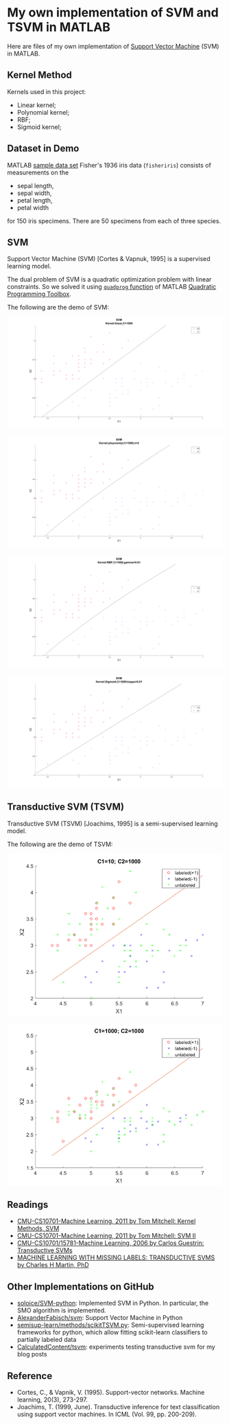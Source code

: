# My own implementation of SVM and TSVM in MATLAB

Here are files of my own implementation of [Support Vector Machine](https://en.wikipedia.org/wiki/Support_vector_machine) (SVM) in MATLAB.

## Kernel Method

Kernels used in this project:

* Linear kernel;
* Polynomial kernel;
* RBF;
* Sigmoid kernel;

## Dataset in Demo

MATLAB [sample data set](https://ww2.mathworks.cn/help/stats/sample-data-sets.html) Fisher's 1936 iris data (`fisheriris`) consists of measurements on the 

* sepal length, 
* sepal width, 
* petal length,
* petal width 

for 150 iris specimens. There are 50 specimens from each of three species.

## SVM

Support Vector Machine (SVM) [Cortes & Vapnuk, 1995] is a supervised learning model.

The dual problem of SVM is a quadratic optimization problem with linear constraints. So we solved it using [`quadprog` function](https://ww2.mathworks.cn/help/optim/ug/quadprog.html) of MATLAB [Quadratic Programming Toolbox](https://ww2.mathworks.cn/help/optim/quadratic-programming.html).

The following are the demo of SVM:

![](SVM/SVM_linear_C=1000.png)

![](SVM/SVM_ploynomial_C=1000.png)

![](SVM/SVM_RBF_C=1000.png)

![](SVM/SVM_Sigmoid_C=1000.png)

## Transductive SVM (TSVM)

Transductive SVM (TSVM) [Joachims, 1995] is a semi-supervised learning model.

The following are the demo of TSVM:

![](TSVM/TSVM.png)

![](TSVM/TSVM2.png)

## Readings

* [CMU-CS10701-Machine Learning, 2011 by Tom Mitchell: Kernel Methods, SVM](http://www.cs.cmu.edu/~tom/10701_sp11/slides/Kernels_SVM_04_7_2011-ann.pdf)
* [CMU-CS10701-Machine Learning, 2011 by Tom Mitchell: SVM II](http://www.cs.cmu.edu/~tom/10701_sp11/slides/Kernels_SVM2_04_12_2011-ann.pdf)
* [CMU-CS10701/15781-Machine Learning, 2006 by Carlos Guestrin: Transductive SVMs](http://www.cs.cmu.edu/~guestrin/Class/10701-S06/Slides/tsvms-pca.pdf)
* [MACHINE LEARNING WITH MISSING LABELS: TRANSDUCTIVE SVMS by Charles H Martin, PhD](https://calculatedcontent.com/2014/09/23/machine-learning-with-missing-labels-transductive-svms/)

## Other Implementations on GitHub


* [soloice/SVM-python](https://github.com/soloice/SVM-python): Implemented SVM in Python. In particular, the SMO algorithm is implemented.
* [AlexanderFabisch/svm](https://github.com/AlexanderFabisch/svm): Support Vector Machine in Python
* [semisup-learn/methods/scikitTSVM.py](https://github.com/tmadl/semisup-learn/blob/master/methods/scikitTSVM.py): Semi-supervised learning frameworks for python, which allow fitting scikit-learn classifiers to partially labeled data
* [CalculatedContent/tsvm](https://github.com/CalculatedContent/tsvm): experiments testing transductive svm for my blog posts

 

## Reference

* Cortes, C., & Vapnik, V. (1995). Support-vector networks. Machine learning, 20(3), 273-297.
* Joachims, T. (1999, June). Transductive inference for text classification using support vector machines. In ICML (Vol. 99, pp. 200-209).

